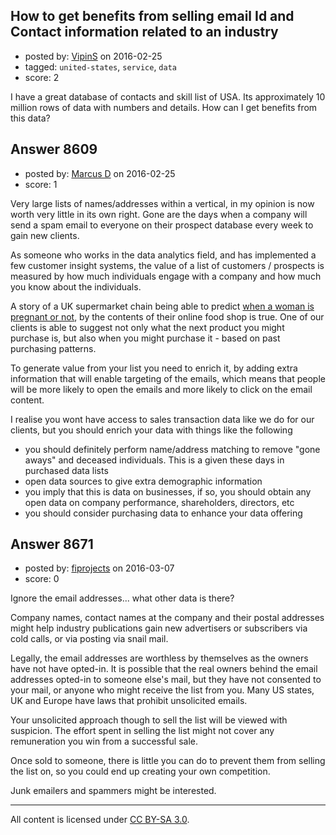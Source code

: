 ## How to get benefits from selling email Id and Contact information related to an industry

- posted by: [VipinS](https://stackexchange.com/users/3685876/vipins) on 2016-02-25
- tagged: `united-states`, `service`, `data`
- score: 2

I have a great database of contacts and skill list of USA. Its approximately 10 million rows of data with numbers and details. How can I get benefits from this data?


## Answer 8609

- posted by: [Marcus D](https://stackexchange.com/users/258531/marcus-d) on 2016-02-25
- score: 1

<p>Very large lists of names/addresses within a vertical, in my opinion is now worth very little in its own right. Gone are the days when a company will send a spam email to everyone on their prospect database every week to gain new clients.</p>

<p>As someone who works in the data analytics field, and has implemented a few customer insight systems, the value of a list of customers / prospects is measured by how much individuals engage with a company and how much you know about the individuals.</p>

<p>A story of a UK supermarket chain being able to predict <a href="http://www.businessinsider.com/the-incredible-story-of-how-target-exposed-a-teen-girls-pregnancy-2012-2?IR=T" rel="nofollow">when a woman is pregnant or not</a>, by the contents of their online food shop is true. One of our clients is able to suggest not only what the next product you might purchase is, but also when you might purchase it - based on past purchasing patterns.</p>

<p>To generate value from your list you need to enrich it, by adding extra information that will enable targeting of the emails, which means that people will be more likely to open the emails and more likely to click on the email content.</p>

<p>I realise you wont have access to sales transaction data like we do for our clients, but you should enrich your data with things like the following</p>

<ul>
<li>you should definitely perform name/address matching to remove "gone aways" and deceased individuals. This is a given these days in purchased data lists</li>
<li>open data sources to give extra demographic information</li>
<li>you imply that this is data on businesses, if so, you should obtain any open data on company performance, shareholders, directors, etc</li>
<li>you should consider purchasing data to enhance your data offering</li>
</ul>



## Answer 8671

- posted by: [fiprojects](https://stackexchange.com/users/5370155/fiprojects) on 2016-03-07
- score: 0

Ignore the email addresses... what other data is there?

Company names, contact names at the company and their postal addresses might help industry publications gain new advertisers or subscribers via cold calls, or via posting via snail mail.

Legally, the email addresses are worthless by themselves as the owners have not have opted-in.  It is possible that the real owners behind the email addresses opted-in to someone else's mail, but they have not consented to your mail, or anyone who might receive the list from you. Many US states, UK and Europe have laws that prohibit unsolicited emails. 

Your unsolicited approach though to sell the list will be viewed with suspicion. The effort spent in selling the list might not cover any remuneration you win from a successful sale.

Once sold to someone, there is little you can do to prevent them from selling the list on, so you could end up creating your own competition.

Junk emailers and spammers might be interested.



---

All content is licensed under [CC BY-SA 3.0](https://creativecommons.org/licenses/by-sa/3.0/).
